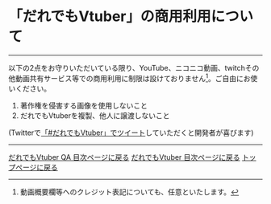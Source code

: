 # 「だれでもVtuber」の商用利用について
---
以下の2点をお守りいただいている限り、YouTube、ニコニコ動画、twitchその他動画共有サービス等での商用利用に制限は設けておりません[^1]。ご自由にお使いください。

1. 著作権を侵害する画像を使用しないこと
1. だれでもVtuberを複製、他人に譲渡しないこと

(Twitterで[「#だれでもVtuber」でツイート](https://twitter.com/intent/tweet?hashtags=%E3%81%A0%E3%82%8C%E3%81%A7%E3%82%82Vtuber)していただくと開発者が喜びます)

---
[だれでもVtuber QA 目次ページに戻る](index_vtuber2_qa.md)
[だれでもVtuber 目次ページに戻る](index_vtuber2.md)
[トップページに戻る](index_top.md#falhong-cha)

[^1]: 動画概要欄等へのクレジット表記についても、任意といたします。